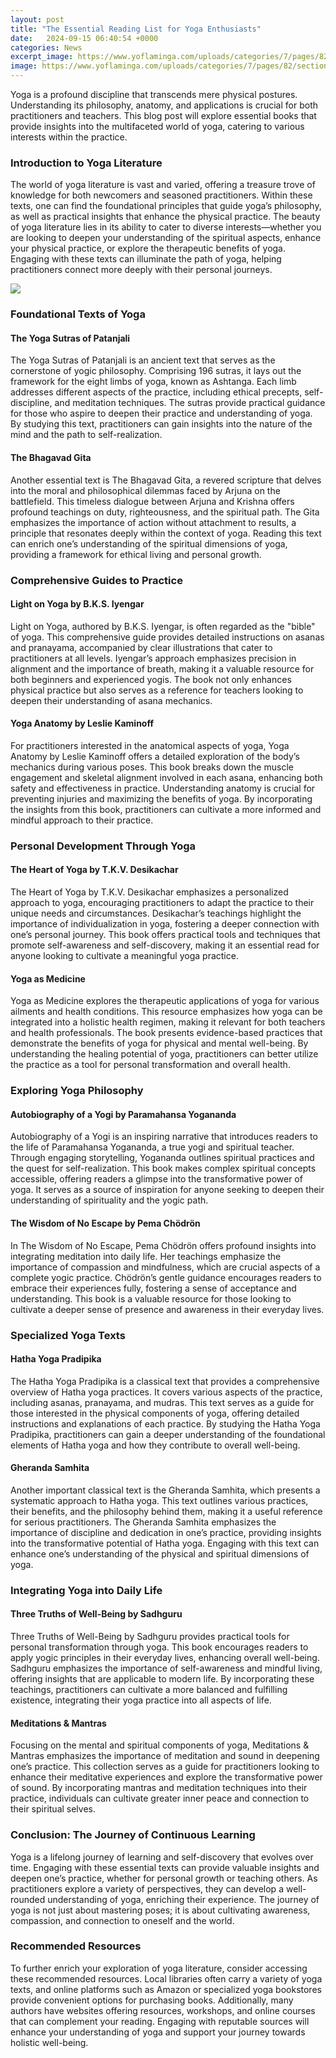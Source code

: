 ```yaml
---
layout: post
title: "The Essential Reading List for Yoga Enthusiasts"
date:   2024-09-15 06:40:54 +0000
categories: News
excerpt_image: https://www.yoflaminga.com/uploads/categories/7/pages/82/sections/379/577/fKrLrSgU.jpg
image: https://www.yoflaminga.com/uploads/categories/7/pages/82/sections/379/577/fKrLrSgU.jpg
---
```


Yoga is a profound discipline that transcends mere physical postures. Understanding its philosophy, anatomy, and applications is crucial for both practitioners and teachers. This blog post will explore essential books that provide insights into the multifaceted world of yoga, catering to various interests within the practice.
### Introduction to Yoga Literature
The world of yoga literature is vast and varied, offering a treasure trove of knowledge for both newcomers and seasoned practitioners. Within these texts, one can find the foundational principles that guide yoga’s philosophy, as well as practical insights that enhance the physical practice. The beauty of yoga literature lies in its ability to cater to diverse interests—whether you are looking to deepen your understanding of the spiritual aspects, enhance your physical practice, or explore the therapeutic benefits of yoga. Engaging with these texts can illuminate the path of yoga, helping practitioners connect more deeply with their personal journeys.

![](https://www.yoflaminga.com/uploads/categories/7/pages/82/sections/379/577/fKrLrSgU.jpg)
### Foundational Texts of Yoga
#### The Yoga Sutras of Patanjali
The Yoga Sutras of Patanjali is an ancient text that serves as the cornerstone of yogic philosophy. Comprising 196 sutras, it lays out the framework for the eight limbs of yoga, known as Ashtanga. Each limb addresses different aspects of the practice, including ethical precepts, self-discipline, and meditation techniques. The sutras provide practical guidance for those who aspire to deepen their practice and understanding of yoga. By studying this text, practitioners can gain insights into the nature of the mind and the path to self-realization.
#### The Bhagavad Gita
Another essential text is The Bhagavad Gita, a revered scripture that delves into the moral and philosophical dilemmas faced by Arjuna on the battlefield. This timeless dialogue between Arjuna and Krishna offers profound teachings on duty, righteousness, and the spiritual path. The Gita emphasizes the importance of action without attachment to results, a principle that resonates deeply within the context of yoga. Reading this text can enrich one’s understanding of the spiritual dimensions of yoga, providing a framework for ethical living and personal growth.
### Comprehensive Guides to Practice
#### Light on Yoga by B.K.S. Iyengar
Light on Yoga, authored by B.K.S. Iyengar, is often regarded as the "bible" of yoga. This comprehensive guide provides detailed instructions on asanas and pranayama, accompanied by clear illustrations that cater to practitioners at all levels. Iyengar’s approach emphasizes precision in alignment and the importance of breath, making it a valuable resource for both beginners and experienced yogis. The book not only enhances physical practice but also serves as a reference for teachers looking to deepen their understanding of asana mechanics.
#### Yoga Anatomy by Leslie Kaminoff
For practitioners interested in the anatomical aspects of yoga, Yoga Anatomy by Leslie Kaminoff offers a detailed exploration of the body’s mechanics during various poses. This book breaks down the muscle engagement and skeletal alignment involved in each asana, enhancing both safety and effectiveness in practice. Understanding anatomy is crucial for preventing injuries and maximizing the benefits of yoga. By incorporating the insights from this book, practitioners can cultivate a more informed and mindful approach to their practice.
### Personal Development Through Yoga
#### The Heart of Yoga by T.K.V. Desikachar
The Heart of Yoga by T.K.V. Desikachar emphasizes a personalized approach to yoga, encouraging practitioners to adapt the practice to their unique needs and circumstances. Desikachar’s teachings highlight the importance of individualization in yoga, fostering a deeper connection with one’s personal journey. This book offers practical tools and techniques that promote self-awareness and self-discovery, making it an essential read for anyone looking to cultivate a meaningful yoga practice.
#### Yoga as Medicine
Yoga as Medicine explores the therapeutic applications of yoga for various ailments and health conditions. This resource emphasizes how yoga can be integrated into a holistic health regimen, making it relevant for both teachers and health professionals. The book presents evidence-based practices that demonstrate the benefits of yoga for physical and mental well-being. By understanding the healing potential of yoga, practitioners can better utilize the practice as a tool for personal transformation and overall health.
### Exploring Yoga Philosophy
#### Autobiography of a Yogi by Paramahansa Yogananda
Autobiography of a Yogi is an inspiring narrative that introduces readers to the life of Paramahansa Yogananda, a true yogi and spiritual teacher. Through engaging storytelling, Yogananda outlines spiritual practices and the quest for self-realization. This book makes complex spiritual concepts accessible, offering readers a glimpse into the transformative power of yoga. It serves as a source of inspiration for anyone seeking to deepen their understanding of spirituality and the yogic path.
#### The Wisdom of No Escape by Pema Chödrön
In The Wisdom of No Escape, Pema Chödrön offers profound insights into integrating meditation into daily life. Her teachings emphasize the importance of compassion and mindfulness, which are crucial aspects of a complete yogic practice. Chödrön’s gentle guidance encourages readers to embrace their experiences fully, fostering a sense of acceptance and understanding. This book is a valuable resource for those looking to cultivate a deeper sense of presence and awareness in their everyday lives.
### Specialized Yoga Texts
#### Hatha Yoga Pradipika
The Hatha Yoga Pradipika is a classical text that provides a comprehensive overview of Hatha yoga practices. It covers various aspects of the practice, including asanas, pranayama, and mudras. This text serves as a guide for those interested in the physical components of yoga, offering detailed instructions and explanations of each practice. By studying the Hatha Yoga Pradipika, practitioners can gain a deeper understanding of the foundational elements of Hatha yoga and how they contribute to overall well-being.
#### Gheranda Samhita
Another important classical text is the Gheranda Samhita, which presents a systematic approach to Hatha yoga. This text outlines various practices, their benefits, and the philosophy behind them, making it a useful reference for serious practitioners. The Gheranda Samhita emphasizes the importance of discipline and dedication in one’s practice, providing insights into the transformative potential of Hatha yoga. Engaging with this text can enhance one’s understanding of the physical and spiritual dimensions of yoga.
### Integrating Yoga into Daily Life
#### Three Truths of Well-Being by Sadhguru
Three Truths of Well-Being by Sadhguru provides practical tools for personal transformation through yoga. This book encourages readers to apply yogic principles in their everyday lives, enhancing overall well-being. Sadhguru emphasizes the importance of self-awareness and mindful living, offering insights that are applicable to modern life. By incorporating these teachings, practitioners can cultivate a more balanced and fulfilling existence, integrating their yoga practice into all aspects of life.
#### Meditations & Mantras
Focusing on the mental and spiritual components of yoga, Meditations & Mantras emphasizes the importance of meditation and sound in deepening one’s practice. This collection serves as a guide for practitioners looking to enhance their meditative experiences and explore the transformative power of sound. By incorporating mantras and meditation techniques into their practice, individuals can cultivate greater inner peace and connection to their spiritual selves.
### Conclusion: The Journey of Continuous Learning
Yoga is a lifelong journey of learning and self-discovery that evolves over time. Engaging with these essential texts can provide valuable insights and deepen one’s practice, whether for personal growth or teaching others. As practitioners explore a variety of perspectives, they can develop a well-rounded understanding of yoga, enriching their experience. The journey of yoga is not just about mastering poses; it is about cultivating awareness, compassion, and connection to oneself and the world.
### Recommended Resources
To further enrich your exploration of yoga literature, consider accessing these recommended resources. Local libraries often carry a variety of yoga texts, and online platforms such as Amazon or specialized yoga bookstores provide convenient options for purchasing books. Additionally, many authors have websites offering resources, workshops, and online courses that can complement your reading. Engaging with reputable sources will enhance your understanding of yoga and support your journey towards holistic well-being.